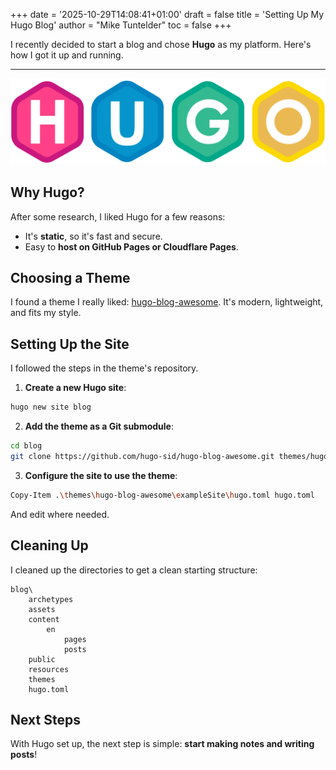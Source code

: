 +++
date    = '2025-10-29T14:08:41+01:00'
draft   = false
title   = 'Setting Up My Hugo Blog'
author  = "Mike Tuntelder"
toc     = false
+++




I recently decided to start a blog and chose **Hugo** as my platform. Here's how I got it up and running.

---
![Banner](hugo.png)


## Why Hugo?

After some research, I liked Hugo for a few reasons:  
- It's **static**, so it's fast and secure.  
- Easy to **host on GitHub Pages or Cloudflare Pages**.  

## Choosing a Theme

I found a theme I really liked: [hugo-blog-awesome](https://github.com/hugo-sid/hugo-blog-awesome). It's modern, lightweight, and fits my style.

## Setting Up the Site

I followed the steps in the theme's repository.

1. **Create a new Hugo site**:

```bash
hugo new site blog
````

2. **Add the theme as a Git submodule**:

```bash
cd blog
git clone https://github.com/hugo-sid/hugo-blog-awesome.git themes/hugo-blog-awesome
```

3. **Configure the site to use the theme**:

```bash
Copy-Item .\themes\hugo-blog-awesome\exampleSite\hugo.toml hugo.toml
```

And edit where needed.

## Cleaning Up

I cleaned up the directories to get a clean starting structure:

```
blog\
    archetypes
    assets
    content
        en
            pages
            posts
    public
    resources
    themes
    hugo.toml
```

## Next Steps

With Hugo set up, the next step is simple: **start making notes and writing posts**!
